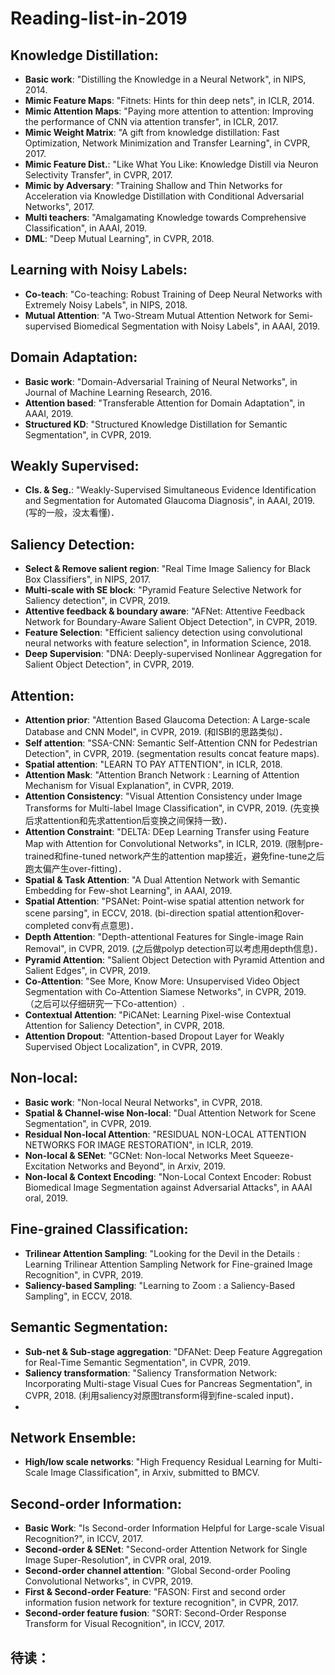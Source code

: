 # Reading-list-in-2019

## Knowledge Distillation:
- **Basic work**: "Distilling the Knowledge in a Neural Network", in NIPS, 2014.
- **Mimic Feature Maps**: "Fitnets: Hints for thin deep nets", in ICLR, 2014.
- **Mimic Attention Maps**: "Paying more attention to attention: Improving the performance of CNN via attention transfer", in ICLR, 2017.
- **Mimic Weight Matrix**: "A gift from knowledge distillation: Fast Optimization, Network Minimization and Transfer Learning", in CVPR, 2017.
- **Mimic Feature Dist.**: "Like What You Like: Knowledge Distill via Neuron Selectivity Transfer", in CVPR, 2017.
- **Mimic by Adversary**: "Training Shallow and Thin Networks for Acceleration via Knowledge Distillation with Conditional Adversarial Networks", 2017.
- **Multi teachers**: "Amalgamating Knowledge towards Comprehensive Classification", in AAAI, 2019.
- **DML**: "Deep Mutual Learning", in CVPR, 2018.


## Learning with Noisy Labels:
- **Co-teach**: "Co-teaching: Robust Training of Deep Neural Networks with Extremely Noisy Labels", in NIPS, 2018.
- **Mutual Attention**: "A Two-Stream Mutual Attention Network for Semi-supervised Biomedical Segmentation with Noisy Labels", in AAAI, 2019.


## Domain Adaptation:
- **Basic work**: "Domain-Adversarial Training of Neural Networks", in Journal of Machine Learning Research, 2016.
- **Attention based**: "Transferable Attention for Domain Adaptation", in AAAI, 2019.
- **Structured KD**: "Structured Knowledge Distillation for Semantic Segmentation", in CVPR, 2019.


## Weakly Supervised:
- **Cls. & Seg.**: "Weakly-Supervised Simultaneous Evidence Identification and Segmentation for Automated Glaucoma Diagnosis", in AAAI, 2019. (写的一般，没太看懂)．


## Saliency Detection:
- **Select & Remove salient region**: "Real Time Image Saliency for Black Box Classifiers", in NIPS, 2017.
- **Multi-scale with SE block**: "Pyramid Feature Selective Network for Saliency detection", in CVPR, 2019.
- **Attentive feedback & boundary aware**: "AFNet: Attentive Feedback Network for Boundary-Aware Salient Object Detection", in CVPR, 2019.
- **Feature Selection**: "Efficient saliency detection using convolutional neural networks with feature selection", in Information Science, 2018.
- **Deep Supervision**: "DNA: Deeply-supervised Nonlinear Aggregation for Salient Object Detection", in CVPR, 2019.


## Attention:
- **Attention prior**: "Attention Based Glaucoma Detection: A Large-scale Database and CNN Model", in CVPR, 2019. (和ISBI的思路类似)．
- **Self attention**: "SSA-CNN: Semantic Self-Attention CNN for Pedestrian Detection", in CVPR, 2019. (segmentation results concat feature maps).
- **Spatial attention**: "LEARN TO PAY ATTENTION", in ICLR, 2018.
- **Attention Mask**: "Attention Branch Network : Learning of Attention Mechanism for Visual Explanation", in CVPR, 2019.
- **Attention Consistency**: "Visual Attention Consistency under Image Transforms for Multi-label Image Classification", in CVPR, 2019. (先变换后求attention和先求attention后变换之间保持一致)．
- **Attention Constraint**: "DELTA: DEep Learning Transfer using Feature Map with Attention for Convolutional Networks", in ICLR, 2019. (限制pre-trained和fine-tuned network产生的attention map接近，避免fine-tune之后跑太偏产生over-fitting)．
- **Spatial & Task Attention**: "A Dual Attention Network with Semantic Embedding for Few-shot Learning", in AAAI, 2019. 
- **Spatial Attention**: "PSANet: Point-wise spatial attention network for scene parsing", in ECCV, 2018. (bi-direction spatial attention和over-completed conv有点意思)．
- **Depth Attention**: "Depth-attentional Features for Single-image Rain Removal", in CVPR, 2019. (之后做polyp detection可以考虑用depth信息)．
- **Pyramid Attention**: "Salient Object Detection with Pyramid Attention and Salient Edges", in CVPR, 2019. 
- **Co-Attention**: "See More, Know More: Unsupervised Video Object Segmentation with Co-Attention Siamese Networks", in CVPR, 2019. （之后可以仔细研究一下Co-attention）.
- **Contextual Attention**: "PiCANet: Learning Pixel-wise Contextual Attention for Saliency Detection", in CVPR, 2018. 
- **Attention Dropout**: "Attention-based Dropout Layer for Weakly Supervised Object Localization", in CVPR, 2019. 


## Non-local:
- **Basic work**: "Non-local Neural Networks", in CVPR, 2018.
- **Spatial & Channel-wise Non-local**: "Dual Attention Network for Scene Segmentation", in CVPR, 2019.
- **Residual Non-local Attention**: "RESIDUAL NON-LOCAL ATTENTION NETWORKS FOR IMAGE RESTORATION", in ICLR, 2019.
- **Non-local & SENet**: "GCNet: Non-local Networks Meet Squeeze-Excitation Networks and Beyond", in Arxiv, 2019.
- **Non-local & Context Encoding**: "Non-Local Context Encoder: Robust Biomedical Image Segmentation against Adversarial Attacks", in AAAI oral, 2019.


## Fine-grained Classification:
- **Trilinear Attention Sampling**: "Looking for the Devil in the Details : Learning Trilinear Attention Sampling Network for Fine-grained Image Recognition", in CVPR, 2019.
- **Saliency-based Sampling**: "Learning to Zoom : a Saliency-Based Sampling", in ECCV, 2018.

## Semantic Segmentation:
- **Sub-net & Sub-stage aggregation**: "DFANet: Deep Feature Aggregation for Real-Time Semantic Segmentation", in CVPR, 2019.
- **Saliency transformation**: "Saliency Transformation Network: Incorporating Multi-stage Visual Cues for Pancreas Segmentation", in CVPR, 2018. (利用saliency对原图transform得到fine-scaled input)．
- 

## Network Ensemble:
- **High/low scale networks**: "High Frequency Residual Learning for Multi-Scale Image Classification", in Arxiv, submitted to BMCV.

## Second-order Information:
- **Basic Work**: "Is Second-order Information Helpful for Large-scale Visual Recognition?", in ICCV, 2017. 
- **Second-order & SENet**: "Second-order Attention Network for Single Image Super-Resolution", in CVPR oral, 2019. 
- **Second-order channel attention**: "Global Second-order Pooling Convolutional Networks", in CVPR, 2019. 
- **First & Second-order Feature**: "FASON: First and second order information fusion network for texture recognition", in CVPR, 2017. 
- **Second-order feature fusion**: "SORT: Second-Order Response Transform for Visual Recognition", in ICCV, 2017. 

## 待读：

